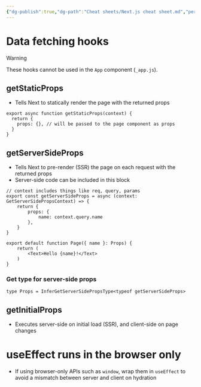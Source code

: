```yaml
---
{"dg-publish":true,"dg-path":"Cheat sheets/Next.js cheat sheet.md","permalink":"/cheat-sheets/next-js-cheat-sheet/","tags":["language/react"]}
---
```



# Data fetching hooks

> [!warning]
> These hooks cannot be used in the `App` component (`_app.js`).

## getStaticProps

- Tells Next to statically render the page with the returned props

```tsx
export async function getStaticProps(context) {
  return {
    props: {}, // will be passed to the page component as props
  }
}
```

## getServerSideProps

- Tells Next to pre-render (SSR) the page on each request with the returned props
- Server-side code can be included in this block

```tsx
// context includes things like req, query, params
export const getServerSideProps = async (context: GetServerSidePropsContext) => {
	return {
		props: {
			name: context.query.name
		},
	}
}

export default function Page({ name }: Props) {
    return (
        <Text>Hello {name}!</Text>
    )
}
```

### Get type for server-side props

```tsx
type Props = InferGetServerSidePropsType<typeof getServerSideProps>
```

## getInitialProps

- Executes server-side on initial load (SSR), and client-side on page changes

# useEffect runs in the browser only

- If using browser-only APIs such as `window`, wrap them in `useEffect` to avoid a mismatch between server and client on hydration
